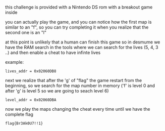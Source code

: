 this challenge is provided with a Nintendo DS rom with a breakout game inside

you can actually play the game, and you can notice how the first map is similar to an "f", so you can try completing it when you realize that the second one is an "l"

at this point is unlikely that a human can finish this game so in desmume we have the RAM search in the tools where we can search for the lives (5, 4, 3 ..) and then enable a cheat to have infinte lives

example:
```
lives_addr = 0x02060DB8
```

next we realize that after the 'g' of "flag" the game restart from the beginning, so we search for the map number in memory ('f' is level 0 and after 'g' is level 5 so we are going to seach level 6)

```
level_addr = 0x02060DBA
```

now we play the maps changing the cheat every time until we have the complete flag

```
flag{Br3Ak0U7!!1}
```
